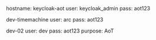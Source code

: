 
hostname: keycloak-aot
user: keycloak_admin
pass: aot123


dev-timemachine
user: arc
pass: aot123


dev-02
user: dev
pass: aot123
purpose: AoT 